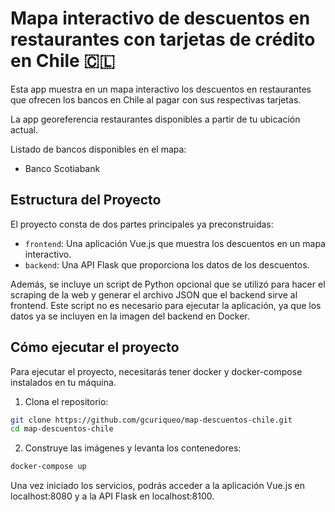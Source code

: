 # Mapa interactivo de descuentos en restaurantes con tarjetas de crédito en Chile 🇨🇱

Esta app muestra en un mapa interactivo los descuentos en restaurantes que ofrecen los bancos en Chile al pagar con sus respectivas tarjetas.

La app georeferencia restaurantes disponibles a partir de tu ubicación actual. 

Listado de bancos disponibles en el mapa:
- Banco Scotiabank

## Estructura del Proyecto

El proyecto consta de dos partes principales ya preconstruidas:

- `frontend`: Una aplicación Vue.js que muestra los descuentos en un mapa interactivo.
- `backend`: Una API Flask que proporciona los datos de los descuentos.

Además, se incluye un script de Python opcional que se utilizó para hacer el scraping de la web y generar el archivo JSON que el backend sirve al frontend. Este script no es necesario para ejecutar la aplicación, ya que los datos ya se incluyen en la imagen del backend en Docker.

## Cómo ejecutar el proyecto

Para ejecutar el proyecto, necesitarás tener docker y docker-compose instalados en tu máquina.

1. Clona el repositorio:
```bash
git clone https://github.com/gcuriqueo/map-descuentos-chile.git
cd map-descuentos-chile
```

2. Construye las imágenes y levanta los contenedores:
```bash
docker-compose up
```

Una vez iniciado los servicios, podrás acceder a la aplicación Vue.js en localhost:8080 y a la API Flask en localhost:8100.